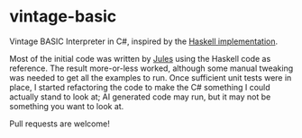 vintage-basic
=============

Vintage BASIC Interpreter in C#, inspired by the [Haskell implementation](https://github.com/lylek/vintage-basic).

Most of the initial code was written by [Jules](https://jules.google.com) using the Haskell code as reference.
The result more-or-less worked, although some manual tweaking was needed to get all the examples to run.
Once sufficient unit tests were in place, I started refactoring the code to make the C# something I could
actually stand to look at; AI generated code may run, but it may not be something you want to look at.

Pull requests are welcome!

